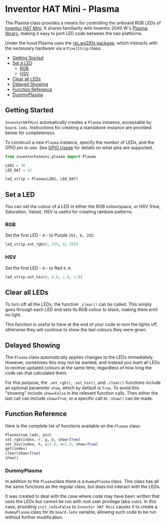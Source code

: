 # Inventor HAT Mini - Plasma <!-- omit in toc -->

The Plasma class provides a means for controlling the onboard RGB LEDs of
[Inventor HAT Mini](https://shop.pimoroni.com/products/inventor-hat-mini). It shares familiarity with Inventor 2040 W's [Plasma library](https://github.com/pimoroni/pimoroni-pico/blob/main/micropython/modules/plasma/README.md), making it easy to port LED code between the two platforms.

Under the hood Plasma uses the [rpi_ws281x package](https://pypi.org/project/rpi-ws281x/), which interacts with the necessary hardware via a `PixelStrip` class.

- [Getting Started](#getting-started)
- [Set a LED](#set-a-led)
  - [RGB](#rgb)
  - [HSV](#hsv)
- [Clear all LEDs](#clear-all-leds)
- [Delayed Showing](#delayed-showing)
- [Function Reference](#function-reference)
- [DummyPlasma](#dummyplasma)

## Getting Started

`InventorHATMini` automatically creates a `Plasma` instance, accessable by `board.leds`. Instructions for creating a standalone instance are provided below for completeness.

To construct a new `Plasma` instance, specify the number of LEDs, and the GPIO pin to use. See [GPIO Usage](https://github.com/rpi-ws281x/rpi-ws281x-python/tree/master/library#gpio-usage) for details on what pins are supported.

```python
from inventorhatmini.plasma import Plasma

LEDS = 30
LED_DAT = 12

led_strip = Plasma(LEDS, LED_DAT)
```

## Set a LED

You can set the colour of a LED in either the RGB colourspace, or HSV (Hue, Saturation, Value). HSV is useful for creating rainbow patterns.

### RGB

Set the first LED - `0` - to Purple `255, 0, 255`:

```python
led_strip.set_rgb(0, 255, 0, 255)
```

### HSV

Set the first LED - `0` - to Red `0.0`:

```python
led_strip.set_hsv(0, 0.0, 1.0, 1.0)
```

## Clear all LEDs

To turn off all the LEDs, the function `.clear()` can be called. This simply goes through each LED and sets its RGB colour to black, making them emit no light.

This function is useful to have at the end of your code to turn the lights off, otherwise they will continue to show the last colours they were given.

## Delayed Showing

The `Plasma` class automatically applies changes to the LEDs immediately. However, sometimes this may not be wanted, and instead you want all LEDs to receive updated colours at the same time, regardless of how long the code ran that calculated them.

For this purpose, the `.set_rgb()`, `.set_hsv()`, and `.clear()` functions include an optional parameter `show`, which by default is `True`. To avoid this "showing" include `show=False` in the relevant function calls. Then either the last call can include `show=True`, or a specific call to `.show()` can be made.

## Function Reference

Here is the complete list of functions available on the `Plasma` class:
```python
Plasma(num_leds, pin)
set_rgb(index, r, g, b, show=True)
set_hsv(index, h, s=1.0, v=1.0, show=True)
get(index)
clear(show=True)
show()
```

### DummyPlasma

In addition to the `Plasma`class there is a `DummyPlasma` class. This class has all the same functions as the regular class, but does not interact with the LEDs.

It was created to deal with the case where code may have been written that uses the LEDs but cannot be run with root user privilege (aka `sudo`). In this case, providing `init_leds=False` to `Inventor HAT Mini` causes it to create a `DummyPlasma` class for its `board.leds` variable, allowing such code to be run without further modification.
